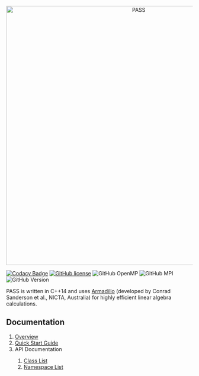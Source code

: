 <p style="text-align:center;"><img src="https://www.dropbox.com/s/ke0vfhh6j0evuc6/logo.png?raw=1" width="700px" alt="PASS"></p>

[![Codacy Badge](https://api.codacy.com/project/badge/Grade/5c5580b1fd6141c7988492f50838bd11)](https://www.codacy.com/app/rshuka/PASS?utm_source=github.com&amp;utm_medium=referral&amp;utm_content=rshuka/PASS&amp;utm_campaign=Badge_Grade) [![GitHub license](https://img.shields.io/github/license/rshuka/PASS.svg)](https://github.com/rshuka/PASS/blob/master/LICENSE)
![GitHub OpenMP](https://img.shields.io/badge/OpenMP-Support-green.svg) ![GitHub MPI](https://img.shields.io/badge/MPI-Support-green.svg) ![GitHub Version](https://img.shields.io/badge/Version-1.10.0-lightgrey.svg)

                
<p>PASS is written in C++14 and uses <a href="http://arma.sourceforge.net/" target="_blank">Armadillo</a>
                  (developed by Conrad Sanderson et al., NICTA, Australia)
                  for highly efficient linear algebra calculations.</p>          
                 <h2>Documentation</h2>
                <ol>
                  <a href="https://rshuka.github.io/PASSDoc/index.html" target="_blank"><li>Overview</li></a>
                  <a href="https://rshuka.github.io/PASSDoc/start.html" target="_blank"><li>Quick Start Guide</li></a>
                  <li>API Documentation</li>
                    <ol>
                      <a href="https://rshuka.github.io/PASSDoc/annotated.html" target="_blank"><li>Class List</li></a>
                      <a href="https://rshuka.github.io/PASSDoc/annotated.html" target="_blank"><li>Namespace List</li></a>
  </ol>
                </ol>
